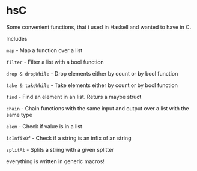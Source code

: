 # hsC

Some convenient functions, that i used in Haskell and wanted to have in C.

Includes

```map``` - Map a function over a list

```filter``` - Filter a list with a bool function

```drop & dropWhile``` - Drop elements either by count or by bool function

```take & takeWhile``` - Take elements either by count or by bool function

```find``` - Find an element in an list. Returs a maybe struct

```chain``` - Chain functions with the same input and output over a list with the same type

```elem``` - Check if value is in a list

```isInfixOf``` - Check if a string is an infix of an string

```splitAt``` - Splits a string with a given splitter

everything is written in generic macros!
